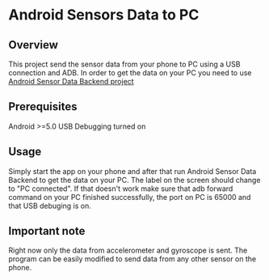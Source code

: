# Android Sensors Data to PC
## Overview

This project send the sensor data from your phone to PC using a USB connection and ADB. In order to get the data on your PC you need to use [Android Sensor Data Backend project](https://github.com/vitaliy1919/Android-Sensor-Data-Backend)

## Prerequisites

Android >=5.0
USB Debugging turned on

## Usage

Simply start the app on your phone and after that run Android Sensor Data Backend to get the data on your PC. The label on the screen should change to "PC connected". If that doesn't work make sure that adb forward command on your PC finished successfully, the port on PC is 65000 and that USB debuging is on.

## Important note

Right now only the data from accelerometer and gyroscope is sent. The program can be easily modified to send data from any other sensor on the phone.